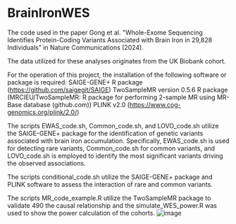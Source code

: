 # BrainIronWES

The code used in the paper Gong et al. "Whole-Exome Sequencing Identifies Protein-Coding Variants Associated with Brain Iron in 29,828 Individuals" in Nature Communications (2024).

The data utilized for these analyses originates from the UK Biobank cohort.

For the operation of this project, the installation of the following software or package is required:
SAIGE-GENE+ R package (https://github.com/saigegit/SAIGE)
TwoSampleMR version 0.5.6 R package (MRCIEU/TwoSampleMR: R package for performing 2-sample MR using MR-Base database (github.com))
PLINK v2.0 (https://www.cog-genomics.org/plink/2.0/)

The scripts EWAS_code.sh, Common_code.sh, and LOVO_code.sh utilize the SAIGE-GENE+ package for the identification of genetic variants associated with brain iron accumulation. Specifically, EWAS_code.sh is used for detecting rare variants, Common_code.sh for common variants, and LOVO_code.sh is employed to identify the most significant variants driving the observed associations.

The scripts conditional_code.sh utilize the SAIGE-GENE+ package and PLINK software to assess the interaction of rare and common variants.

The scripts MR_code_example.R utilize the TwoSampleMR package to validate 490 the causal relationship and the simulate_WES_power.R was used to show the power calculation of the cohorts.
![image](https://github.com/weikanggong/BrainIronWES/assets/13175862/b70c0620-bac1-4ecd-9378-7840c9463441)

